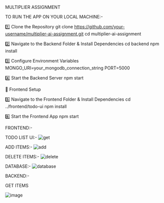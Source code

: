 MULTIPLIER ASSIGNMENT


TO RUN THE APP ON YOUR LOCAL MACHINE:-


1️⃣ Clone the Repository
git clone https://github.com/your-username/multiplier-ai-assignment.git
cd multiplier-ai-assignment

2️⃣ Navigate to the Backend Folder & Install Dependencies
cd backend
npm install

3️⃣ Configure Environment Variables
MONGO_URI=your_mongodb_connection_string
PORT=5000

4️⃣ Start the Backend Server
npm start


📌 Frontend Setup 

5️⃣ Navigate to the Frontend Folder & Install Dependencies
cd ../frontend/todo-ui
npm install

6️⃣ Start the Frontend App
npm start


FRONTEND:-

TODO LIST UI:-
![get](https://github.com/user-attachments/assets/a172d50f-0ff9-487e-85cf-a1e086466772)


ADD ITEMS:- 
![add](https://github.com/user-attachments/assets/c5f019a8-efd0-4ce7-8b3a-e60b79b1a383)

DELETE ITEMS:-
![delete](https://github.com/user-attachments/assets/aeda3847-fffe-4a5d-ac27-437def9aabcc)

DATABASE:- 
![database](https://github.com/user-attachments/assets/393cacd6-ef40-40a3-82fa-a3f8d9d122b3)



BACKEND:- 

GET ITEMS

![image](https://github.com/user-attachments/assets/aa07f2fe-f014-4d42-831d-2e62dc744bda)



